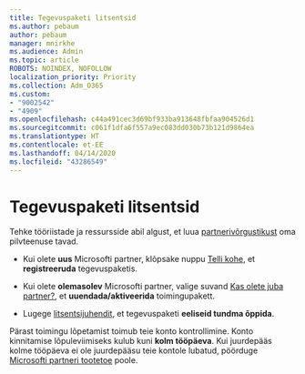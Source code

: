```yaml
---
title: Tegevuspaketi litsentsid
ms.author: pebaum
author: pebaum
manager: mnirkhe
ms.audience: Admin
ms.topic: article
ROBOTS: NOINDEX, NOFOLLOW
localization_priority: Priority
ms.collection: Adm_O365
ms.custom:
- "9002542"
- "4909"
ms.openlocfilehash: c44a491cec3d69bf933ba913648fbfaa904526d1
ms.sourcegitcommit: c061f1dfa6f557a9ec083dd030b73b121d9864ea
ms.translationtype: HT
ms.contentlocale: et-EE
ms.lasthandoff: 04/14/2020
ms.locfileid: "43286549"
---
```

# <a name="action-pack-licenses"></a>Tegevuspaketi litsentsid

Tehke tööriistade ja ressursside abil algust, et luua [partnerivõrgustikust](https://aka.ms/MPNActionPack) oma pilvteenuse tavad.

- Kui olete **uus** Microsofti partner, klõpsake nuppu [Telli kohe](https://aka.ms/MPNActionPackNew), et **registreeruda** tegevuspaketis.

- Kui olete **olemasolev** Microsofti partner, valige suvand [Kas olete juba partner?](https://aka.ms/MPNActionPackExisting), et **uuendada/aktiveerida** toimingupakett. 

- Lugege [litsentsijuhendit](https://aka.ms/MPNActionPackGuide), et tegevuspaketi **eeliseid tundma õppida**. 

Pärast toimingu lõpetamist toimub teie konto kontrollimine. Konto kinnitamise lõpuleviimiseks kulub kuni **kolm tööpäeva**. Kui juurdepääs kolme tööpäeva ei ole juurdepääsu teie kontole lubatud, pöörduge [Microsofti partneri tootetoe](https://aka.ms/MPNActionPackSupport) poole. 
